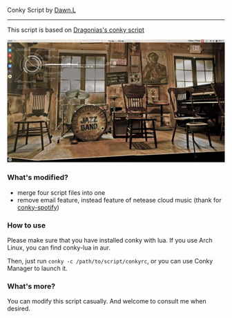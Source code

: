 Conky Script by [Dawn.L](https://www.ohmyerr.top/)

---

This script is based on [Dragonias's conky script](https://www.deviantart.com/art/Conky-Conky-Conky-174343321)

![preview](./preview.jpg)

### What's modified?

- merge four script files into one
- remove email feature, instead feature of netease cloud music (thank for [conky-spotify](https://github.com/Madh93/conky-spotify))

### How to use

Please make sure that you have installed conky with lua. If you use Arch Linux, you can find conky-lua in aur.

Then, just run `conky -c /path/to/script/conkyrc`, or you can use Conky Manager to launch it.

### What's more?

You can modify this script casually. And welcome to consult me when desired.
